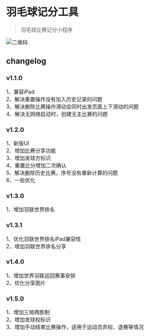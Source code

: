# 羽毛球记分工具
> 羽毛球比赛记分小程序

![二维码](https://github.com/wangmeijian/badminton-score-card/blob/develop/QuickMark.png)

## changelog

### v1.1.0  
1、兼容iPad   
2、解决重置操作没有加入历史记录的问题  
3、解决删除比赛操作滑动会同时出发页面上下滑动的问题  
4、解决无网络启动时，创建无主比赛的问题  

### v1.2.0  
1、新版UI  
2、增加比赛分享功能  
3、增加发球方标识  
4、重置比分增加二次确认  
5、解决删除历史比赛，序号没有重新计算的问题  
6、一些优化  

### v1.3.0
1、增加羽联世界排名

### v1.3.1
1、优化羽联世界排名iPad兼容性  
2、增加羽联世界排名分享  

### v1.4.0
1、增加世界羽联巡回赛事安排  
2、优化分享图片

### v1.5.0
1、增加三局两胜制  
2、增加发球权标识  
3、增加手动结束比赛操作，适用于运动员弃权、退赛等情况  